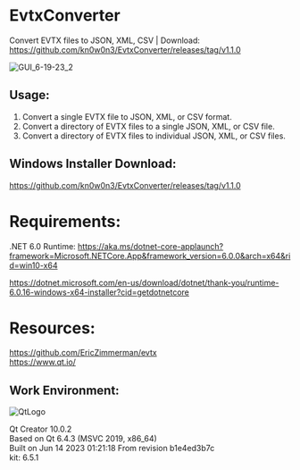 # EvtxConverter
Convert EVTX files to JSON, XML, CSV  | Download: https://github.com/kn0w0n3/EvtxConverter/releases/tag/v1.1.0    

![GUI_6-19-23_2](https://github.com/kn0w0n3/EvtxConverter/assets/22214754/accbc38c-42e1-44ce-8282-264f96ece299)      

## **Usage:**  

1) Convert a single EVTX file to JSON, XML, or CSV format.
2) Convert a directory of EVTX files to a single JSON, XML, or CSV file.
3) Convert a directory of EVTX files to individual JSON, XML, or CSV files.

## **Windows Installer Download:**  
https://github.com/kn0w0n3/EvtxConverter/releases/tag/v1.1.0    

# **Requirements:**     
.NET 6.0 Runtime: https://aka.ms/dotnet-core-applaunch?framework=Microsoft.NETCore.App&framework_version=6.0.0&arch=x64&rid=win10-x64    

https://dotnet.microsoft.com/en-us/download/dotnet/thank-you/runtime-6.0.16-windows-x64-installer?cid=getdotnetcore      

# **Resources:**   
https://github.com/EricZimmerman/evtx  
https://www.qt.io/  

## **Work Environment:**   
![QtLogo](https://user-images.githubusercontent.com/22214754/179895211-d52559ab-35df-4fcc-bf69-7377739330d4.png)  

Qt Creator 10.0.2    
Based on Qt 6.4.3 (MSVC 2019, x86_64)    
Built on Jun 14 2023 01:21:18 
From revision b1e4ed3b7c  
kit: 6.5.1  
